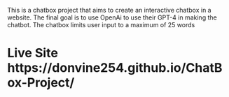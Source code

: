 This is a chatbox project that aims to create an interactive chatbox in a website.
The final goal is to use OpenAi to use their GPT-4 in making the chatbot.
The chatbox limits user input to a maximum of 25 words
<h1>Live Site
https://donvine254.github.io/ChatBox-Project/
